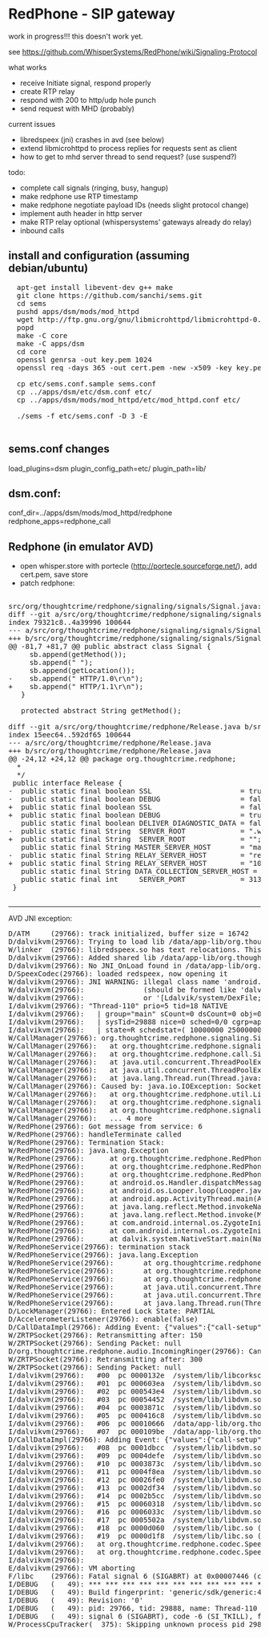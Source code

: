 # RedPhone - SIP gateway

work in progress!!! this doesn't work yet.

see https://github.com/WhisperSystems/RedPhone/wiki/Signaling-Protocol

what works
 * receive Initiate signal, respond properly
 * create RTP relay
 * respond with 200 to http/udp hole punch
 * send request with MHD (probably)
 
current issues
 * libredspeex (jni) crashes in avd (see below)
 * extend libmicrohttpd to process replies for requests sent as client
 * how to get to mhd server thread to send request? (use suspend?)

todo:
 * complete call signals (ringing, busy, hangup)
 * make redphone use RTP timestamp
 * make redphone negotiate payload IDs (needs slight protocol change)
 * implement auth header in http server
 * make RTP relay optional (whispersystems' gateways already do relay)
 * inbound calls
 
install and configuration (assuming debian/ubuntu)
--------------------------------------------------

<pre>
  apt-get install libevent-dev g++ make
  git clone https://github.com/sanchi/sems.git
  cd sems
  pushd apps/dsm/mods/mod_httpd
  wget http://ftp.gnu.org/gnu/libmicrohttpd/libmicrohttpd-0.9.33.tar.gz ; tar xzvf libmicrohttpd-0.9.33.tar.gz ; patch -p0 < mhd_patch_clientreq.patch
  popd
  make -C core
  make -C apps/dsm
  cd core
  openssl genrsa -out key.pem 1024
  openssl req -days 365 -out cert.pem -new -x509 -key key.pem

  cp etc/sems.conf.sample sems.conf
  cp ../apps/dsm/etc/dsm.conf etc/
  cp ../apps/dsm/mods/mod_httpd/etc/mod_httpd.conf etc/

  ./sems -f etc/sems.conf -D 3 -E

</pre>
  
sems.conf changes
-----------------
 load_plugins=dsm
 plugin_config_path=etc/
 plugin_path=lib/

dsm.conf:
--------
 conf_dir=../apps/dsm/mods/mod_httpd/redphone
 redphone_apps=redphone_call

Redphone (in emulator AVD)
--------------------------
- open whisper.store with portecle (http://portecle.sourceforge.net/), add cert.pem, save store
- patch redphone: 

<pre>

src/org/thoughtcrime/redphone/signaling/signals/Signal.java:
diff --git a/src/org/thoughtcrime/redphone/signaling/signals/Signal.java b/src/org/thoughtcrime/redphone/signaling/signals/Signal.java
index 79321c8..4a39996 100644
--- a/src/org/thoughtcrime/redphone/signaling/signals/Signal.java
+++ b/src/org/thoughtcrime/redphone/signaling/signals/Signal.java
@@ -81,7 +81,7 @@ public abstract class Signal {
     sb.append(getMethod());
     sb.append(" ");
     sb.append(getLocation());
-    sb.append(" HTTP/1.0\r\n");
+    sb.append(" HTTP/1.1\r\n");
   }
 
   protected abstract String getMethod();

diff --git a/src/org/thoughtcrime/redphone/Release.java b/src/org/thoughtcrime/redphone/Release.java
index 15eec64..592df65 100644
--- a/src/org/thoughtcrime/redphone/Release.java
+++ b/src/org/thoughtcrime/redphone/Release.java
@@ -24,12 +24,12 @@ package org.thoughtcrime.redphone;
  *
  */
 public interface Release {
-  public static final boolean SSL                     = true;
-  public static final boolean DEBUG                   = false;
+  public static final boolean SSL                     = false; //true;
+  public static final boolean DEBUG                   = true; //false;
   public static final boolean DELIVER_DIAGNOSTIC_DATA = false;
-  public static final String  SERVER_ROOT             = ".whispersystems.org";
+  public static final String  SERVER_ROOT             = ""; //".whispersystems.org";
   public static final String MASTER_SERVER_HOST       = "master.whispersystems.org";
-  public static final String RELAY_SERVER_HOST        = "relay.whispersystems.org";
+  public static final String RELAY_SERVER_HOST        = "10.0.2.2"; //"relay.whispersystems.org";
   public static final String DATA_COLLECTION_SERVER_HOST = "redphone-call-metrics.herokuapp.com";
   public static final int     SERVER_PORT             = 31337;
 }

</pre>

---------------------------------------------------------------------------------------------
AVD JNI exception:

<pre>
D/ATM     (29766): track initialized, buffer size = 16742
D/dalvikvm(29766): Trying to load lib /data/app-lib/org.thoughtcrime.redphone-2/libredspeex.so 0xb3d5e808
W/linker  (29766): libredspeex.so has text relocations. This is wasting memory and is a security risk. Please fix.
D/dalvikvm(29766): Added shared lib /data/app-lib/org.thoughtcrime.redphone-2/libredspeex.so 0xb3d5e808
D/dalvikvm(29766): No JNI_OnLoad found in /data/app-lib/org.thoughtcrime.redphone-2/libredspeex.so 0xb3d5e808, skipping init
D/SpeexCodec(29766): loaded redspeex, now opening it
W/dalvikvm(29766): JNI WARNING: illegal class name 'android.util.Log' (FindClass)
W/dalvikvm(29766):              (should be formed like 'dalvik/system/DexFile')
W/dalvikvm(29766):              or '[Ldalvik/system/DexFile;' or '[[B')
I/dalvikvm(29766): "Thread-110" prio=5 tid=18 NATIVE
I/dalvikvm(29766):   | group="main" sCount=0 dsCount=0 obj=0xb4254500 self=0xb8d0d090
I/dalvikvm(29766):   | sysTid=29888 nice=0 sched=0/0 cgrp=apps handle=-1194273560
I/dalvikvm(29766):   | state=R schedstat=( 10000000 250000000 13 ) utm=0 stm=1 core=0
W/CallManager(29766): org.thoughtcrime.redphone.signaling.SignalingException: java.io.IOException: Socket closed before buffer filled...
W/CallManager(29766):   at org.thoughtcrime.redphone.signaling.SignalingSocket.readSignal(SignalingSocket.java:366)
W/CallManager(29766):   at org.thoughtcrime.redphone.call.SignalManager$SignalListenerTask.run(SignalManager.java:77)
W/CallManager(29766):   at java.util.concurrent.ThreadPoolExecutor.runWorker(ThreadPoolExecutor.java:1112)
W/CallManager(29766):   at java.util.concurrent.ThreadPoolExecutor$Worker.run(ThreadPoolExecutor.java:587)
W/CallManager(29766):   at java.lang.Thread.run(Thread.java:841)
W/CallManager(29766): Caused by: java.io.IOException: Socket closed before buffer filled...
W/CallManager(29766):   at org.thoughtcrime.redphone.util.LineReader.readFully(LineReader.java:122)
W/CallManager(29766):   at org.thoughtcrime.redphone.signaling.SignalReader.readSignalBody(SignalReader.java:80)
W/CallManager(29766):   at org.thoughtcrime.redphone.signaling.SignalingSocket.readSignal(SignalingSocket.java:362)
W/CallManager(29766):   ... 4 more
W/RedPhone(29766): Got message from service: 6
W/RedPhone(29766): handleTerminate called
W/RedPhone(29766): Termination Stack:
W/RedPhone(29766): java.lang.Exception
W/RedPhone(29766):      at org.thoughtcrime.redphone.RedPhone.handleTerminate(RedPhone.java:242)
W/RedPhone(29766):      at org.thoughtcrime.redphone.RedPhone.access$600(RedPhone.java:70)
W/RedPhone(29766):      at org.thoughtcrime.redphone.RedPhone$CallStateHandler.handleMessage(RedPhone.java:414)
W/RedPhone(29766):      at android.os.Handler.dispatchMessage(Handler.java:102)
W/RedPhone(29766):      at android.os.Looper.loop(Looper.java:136)
W/RedPhone(29766):      at android.app.ActivityThread.main(ActivityThread.java:5017)
W/RedPhone(29766):      at java.lang.reflect.Method.invokeNative(Native Method)
W/RedPhone(29766):      at java.lang.reflect.Method.invoke(Method.java:515)
W/RedPhone(29766):      at com.android.internal.os.ZygoteInit$MethodAndArgsCaller.run(ZygoteInit.java:779)
W/RedPhone(29766):      at com.android.internal.os.ZygoteInit.main(ZygoteInit.java:595)
W/RedPhone(29766):      at dalvik.system.NativeStart.main(Native Method)
W/RedPhoneService(29766): termination stack
W/RedPhoneService(29766): java.lang.Exception
W/RedPhoneService(29766):       at org.thoughtcrime.redphone.RedPhoneService.terminate(RedPhoneService.java:367)
W/RedPhoneService(29766):       at org.thoughtcrime.redphone.RedPhoneService.notifyCallDisconnected(RedPhoneService.java:502)
W/RedPhoneService(29766):       at org.thoughtcrime.redphone.call.SignalManager$SignalListenerTask.run(SignalManager.java:92)
W/RedPhoneService(29766):       at java.util.concurrent.ThreadPoolExecutor.runWorker(ThreadPoolExecutor.java:1112)
W/RedPhoneService(29766):       at java.util.concurrent.ThreadPoolExecutor$Worker.run(ThreadPoolExecutor.java:587)
W/RedPhoneService(29766):       at java.lang.Thread.run(Thread.java:841)
D/LockManager(29766): Entered Lock State: PARTIAL
D/AccelerometerListener(29766): enable(false)
D/CallDataImpl(29766): Adding Event: {"values":{"call-setup":"start-negotiate"},"timestamp":62818704}
W/ZRTPSocket(29766): Retransmitting after: 150
W/ZRTPSocket(29766): Sending Packet: null
D/org.thoughtcrime.redphone.audio.IncomingRinger(29766): Cancelling vibrator
W/ZRTPSocket(29766): Retransmitting after: 300
W/ZRTPSocket(29766): Sending Packet: null
I/dalvikvm(29766):   #00  pc 0000132e  /system/lib/libcorkscrew.so (unwind_backtrace_thread+29)
I/dalvikvm(29766):   #01  pc 000603ea  /system/lib/libdvm.so (dvmDumpNativeStack(DebugOutputTarget const*, int)+33)
I/dalvikvm(29766):   #02  pc 000543e4  /system/lib/libdvm.so (dvmDumpThreadEx(DebugOutputTarget const*, Thread*, bool)+395)
I/dalvikvm(29766):   #03  pc 00054452  /system/lib/libdvm.so (dvmDumpThread(Thread*, bool)+25)
I/dalvikvm(29766):   #04  pc 0003871c  /system/lib/libdvm.so
I/dalvikvm(29766):   #05  pc 000416c8  /system/lib/libdvm.so
I/dalvikvm(29766):   #06  pc 00010666  /data/app-lib/org.thoughtcrime.redphone-2/libredspeex.so (logv(_JNIEnv*, char const*, ...)+49)
I/dalvikvm(29766):   #07  pc 000109be  /data/app-lib/org.thoughtcrime.redphone-2/libredspeex.so (Java_org_thoughtcrime_redphone_codec_SpeexCodec_openSpeex+29)
D/CallDataImpl(29766): Adding Event: {"values":{"call-setup":"terminate"},"timestamp":62819286}
I/dalvikvm(29766):   #08  pc 0001dbcc  /system/lib/libdvm.so (dvmPlatformInvoke+112)
I/dalvikvm(29766):   #09  pc 0004defe  /system/lib/libdvm.so (dvmCallJNIMethod(unsigned int const*, JValue*, Method const*, Thread*)+393)
I/dalvikvm(29766):   #10  pc 0003873c  /system/lib/libdvm.so (dvmCheckCallJNIMethod(unsigned int const*, JValue*, Method const*, Thread*)+7)
I/dalvikvm(29766):   #11  pc 0004f8ea  /system/lib/libdvm.so (dvmResolveNativeMethod(unsigned int const*, JValue*, Method const*, Thread*)+181)
I/dalvikvm(29766):   #12  pc 00026fe0  /system/lib/libdvm.so
I/dalvikvm(29766):   #13  pc 0002df34  /system/lib/libdvm.so (dvmMterpStd(Thread*)+76)
I/dalvikvm(29766):   #14  pc 0002b5cc  /system/lib/libdvm.so (dvmInterpret(Thread*, Method const*, JValue*)+184)
I/dalvikvm(29766):   #15  pc 00060318  /system/lib/libdvm.so (dvmCallMethodV(Thread*, Method const*, Object*, bool, JValue*, std::__va_list)+335)
I/dalvikvm(29766):   #16  pc 0006033c  /system/lib/libdvm.so (dvmCallMethod(Thread*, Method const*, Object*, JValue*, ...)+19)
I/dalvikvm(29766):   #17  pc 0005502a  /system/lib/libdvm.so
I/dalvikvm(29766):   #18  pc 0000d060  /system/lib/libc.so (__thread_entry+72)
I/dalvikvm(29766):   #19  pc 0000d1f8  /system/lib/libc.so (pthread_create+240)
I/dalvikvm(29766):   at org.thoughtcrime.redphone.codec.SpeexCodec.openSpeex(Native Method)
I/dalvikvm(29766):   at org.thoughtcrime.redphone.codec.SpeexCodec$1.run(SpeexCodec.java:39)
I/dalvikvm(29766): 
E/dalvikvm(29766): VM aborting
F/libc    (29766): Fatal signal 6 (SIGABRT) at 0x00007446 (code=-6), thread 29888 (Thread-110)
I/DEBUG   (   49): *** *** *** *** *** *** *** *** *** *** *** *** *** *** *** ***
I/DEBUG   (   49): Build fingerprint: 'generic/sdk/generic:4.4.2/KK/938007:eng/test-keys'
I/DEBUG   (   49): Revision: '0'
I/DEBUG   (   49): pid: 29766, tid: 29888, name: Thread-110  >>> org.thoughtcrime.redphone <<<
I/DEBUG   (   49): signal 6 (SIGABRT), code -6 (SI_TKILL), fault addr --------
W/ProcessCpuTracker(  375): Skipping unknown process pid 29894

</pre>

